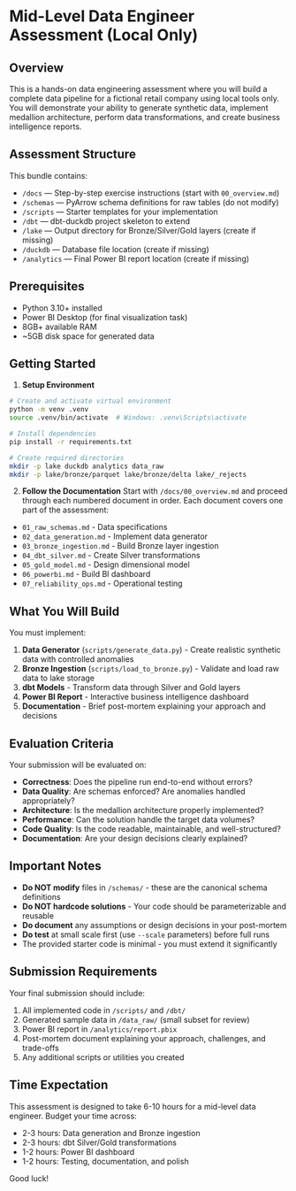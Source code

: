 # Mid-Level Data Engineer Assessment (Local Only)

## Overview
This is a hands-on data engineering assessment where you will build a complete data pipeline for a fictional retail company using local tools only. You will demonstrate your ability to generate synthetic data, implement medallion architecture, perform data transformations, and create business intelligence reports.

## Assessment Structure

This bundle contains:
- `/docs` — Step-by-step exercise instructions (start with `00_overview.md`)
- `/schemas` — PyArrow schema definitions for raw tables (do not modify)
- `/scripts` — Starter templates for your implementation
- `/dbt` — dbt-duckdb project skeleton to extend
- `/lake` — Output directory for Bronze/Silver/Gold layers (create if missing)
- `/duckdb` — Database file location (create if missing)
- `/analytics` — Final Power BI report location (create if missing)

## Prerequisites
- Python 3.10+ installed
- Power BI Desktop (for final visualization task)
- 8GB+ available RAM
- ~5GB disk space for generated data

## Getting Started

1. **Setup Environment**
```bash
# Create and activate virtual environment
python -m venv .venv
source .venv/bin/activate  # Windows: .venv\Scripts\activate

# Install dependencies
pip install -r requirements.txt

# Create required directories
mkdir -p lake duckdb analytics data_raw
mkdir -p lake/bronze/parquet lake/bronze/delta lake/_rejects
```

2. **Follow the Documentation**
Start with `/docs/00_overview.md` and proceed through each numbered document in order. Each document covers one part of the assessment:
- `01_raw_schemas.md` - Data specifications
- `02_data_generation.md` - Implement data generator
- `03_bronze_ingestion.md` - Build Bronze layer ingestion
- `04_dbt_silver.md` - Create Silver transformations
- `05_gold_model.md` - Design dimensional model
- `06_powerbi.md` - Build BI dashboard
- `07_reliability_ops.md` - Operational testing

## What You Will Build

You must implement:
1. **Data Generator** (`scripts/generate_data.py`) - Create realistic synthetic data with controlled anomalies
2. **Bronze Ingestion** (`scripts/load_to_bronze.py`) - Validate and load raw data to lake storage
3. **dbt Models** - Transform data through Silver and Gold layers
4. **Power BI Report** - Interactive business intelligence dashboard
5. **Documentation** - Brief post-mortem explaining your approach and decisions

## Evaluation Criteria

Your submission will be evaluated on:
- **Correctness**: Does the pipeline run end-to-end without errors?
- **Data Quality**: Are schemas enforced? Are anomalies handled appropriately?
- **Architecture**: Is the medallion architecture properly implemented?
- **Performance**: Can the solution handle the target data volumes?
- **Code Quality**: Is the code readable, maintainable, and well-structured?
- **Documentation**: Are your design decisions clearly explained?

## Important Notes

- **Do NOT modify** files in `/schemas/` - these are the canonical schema definitions
- **Do NOT hardcode solutions** - Your code should be parameterizable and reusable
- **Do document** any assumptions or design decisions in your post-mortem
- **Do test** at small scale first (use `--scale` parameters) before full runs
- The provided starter code is minimal - you must extend it significantly

## Submission Requirements

Your final submission should include:
1. All implemented code in `/scripts/` and `/dbt/`
2. Generated sample data in `/data_raw/` (small subset for review)
3. Power BI report in `/analytics/report.pbix`
4. Post-mortem document explaining your approach, challenges, and trade-offs
5. Any additional scripts or utilities you created

## Time Expectation

This assessment is designed to take 6-10 hours for a mid-level data engineer. Budget your time across:
- 2-3 hours: Data generation and Bronze ingestion
- 2-3 hours: dbt Silver/Gold transformations
- 1-2 hours: Power BI dashboard
- 1-2 hours: Testing, documentation, and polish

Good luck!
